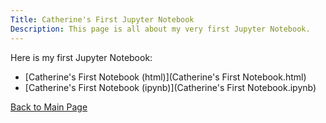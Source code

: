 ```yaml
---
Title: Catherine's First Jupyter Notebook
Description: This page is all about my very first Jupyter Notebook.
---
```


Here is my first Jupyter Notebook:
- [Catherine's First Notebook (html)](Catherine's First Notebook.html)
- [Catherine's First Notebook (ipynb)](Catherine's First Notebook.ipynb)

[Back to Main Page](https://cjdawson1103.github.io)
